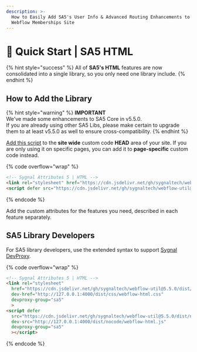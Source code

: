 ```yaml
---
description: >-
  How to Easily Add SA5's User Info & Advanced Routing Enhancements to Your
  Webflow Memberships Site
---
```


# 🚀 Quick Start | SA5 HTML

{% hint style="success" %}
All of **SA5's HTML** features are now consolidated into a single library, so you only need one library include.&#x20;
{% endhint %}

## How to Add the Library  <a href="#step-1---add-the-library" id="step-1---add-the-library"></a>

{% hint style="warning" %}
**IMPORTANT** \
We've made some enhancements to SA5 Core in v5.5.0. \
If you are already using other SA5 Libs, please make certain to upgrade them to at least v5.5.0 as well to ensure cross-compatibility.&#x20;
{% endhint %}

[Add this script](../overview/how-to-add-custom-code.md) to the **site wide** custom code **HEAD** area of your site. If you are only using it on specific pages, you can add it to **page-specific** custom code instead.

{% code overflow="wrap" %}
```html
<!-- Sygnal Attributes 5 | HTML --> 
<link rel="stylesheet" href="https://cdn.jsdelivr.net/gh/sygnaltech/webflow-util@5.5.0/dist/css/webflow-html.css"> 
<script defer src="https://cdn.jsdelivr.net/gh/sygnaltech/webflow-util@5.5.0/dist/nocode/webflow-html.js"></script>
```
{% endcode %}

Add the custom attributes for the features you need, described in each feature separately. &#x20;

## SA5 Library Developers

For SA5 library developers, use the extended syntax to support [Sygnal DevProxy](https://engine.sygnal.com/devproxy).&#x20;

{% code overflow="wrap" %}
```html
<!-- Sygnal Attributes 5 | HTML --> 
<link rel="stylesheet" 
  href="https://cdn.jsdelivr.net/gh/sygnaltech/webflow-util@5.5.0/dist/css/webflow-html.css"
  dev-href="http://127.0.0.1:4000/dist/css/webflow-html.css"
  devproxy-group="sa5"
  > 
<script defer 
  src="https://cdn.jsdelivr.net/gh/sygnaltech/webflow-util@5.5.0/dist/nocode/webflow-html.js" 
  dev-src="http://127.0.0.1:4000/dist/nocode/webflow-html.js"
  devproxy-group="sa5"
  ></script>
```
{% endcode %}











